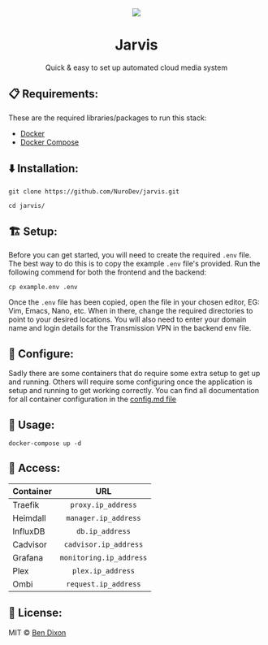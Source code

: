 <div align="center">
    <img src="https://i.imgur.com/EdSHQCW.png" />
    <h1>Jarvis</h1>
    <p>Quick & easy to set up automated cloud media system</p>
</div>

## 📋 Requirements:
These are the required libraries/packages to run this stack:
 - [Docker](https://docker.com)
 - [Docker Compose](https://docs.docker.com/compose/)

## ⬇️ Installation:
```shell
git clone https://github.com/NuroDev/jarvis.git
```
```shell
cd jarvis/
```

## 🏗 Setup:
Before you can get started, you will need to create the required `.env` file. The best way to do this is to copy the example `.env` file's provided. Run the following commend for both the frontend and the backend:
```
cp example.env .env
```
Once the `.env` file has been copied, open the file in your chosen editor, EG: Vim, Emacs, Nano, etc. When in there, change the required directories to point to your desired locations.
You will also need to enter your domain name and login details for the Transmission VPN in the backend env file.

## 🔧 Configure:
Sadly there are some containers that do require some extra setup to get up and running. Others will require some configuring once the application is setup and running to get working correctly.
You can find all documentation for all container configuration in the [config.md file](https://github.com/NuroDev/jarvis/blob/master/config.md)

## 🚀 Usage:
```
docker-compose up -d
```

## 🔑 Access:
| Container		| URL                    |
| ------------- |:----------------------:|
| Traefik       | `proxy.ip_address`     |
| Heimdall		| `manager.ip_address`   |
| InfluxDB		| `db.ip_address`        |
| Cadvisor		| `cadvisor.ip_address`  |
| Grafana		| `monitoring.ip_address`|
| Plex      	| `plex.ip_address`      |
| Ombi			| `request.ip_address`	 |

## 📄 License:
MIT © [Ben Dixon](https://github.com/NuroDev/jarvis/blob/master/LICENSE)
